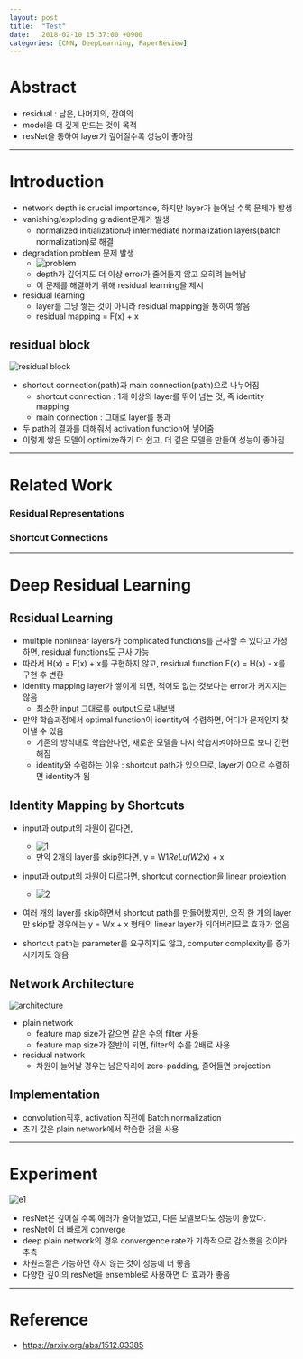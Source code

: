 ```yaml
---
layout: post
title:  "Test"
date:   2018-02-10 15:37:00 +0900
categories: [CNN, DeepLearning, PaperReview]
---
```


# Abstract
- residual : 남은, 나머지의, 잔여의
- model을 더 깊게 만드는 것이 목적
- resNet을 통하여 layer가 깊어질수록 성능이 좋아짐

-----

# Introduction
- network depth is crucial importance, 하지만 layer가 늘어날 수록 문제가 발생
- vanishing/exploding gradient문제가 발생
    - normalized initialization과 intermediate normalization layers(batch normalization)로 해결
- degradation problem 문제 발생
    - ![problem](https://files.slack.com/files-pri/T1J7SCHU7-F96D95J13/problem.png?pub_secret=12c276bad3)
    - depth가 깊어져도 더 이상 error가 줄어들지 않고 오히려 늘어남
    - 이 문제를 해결하기 위해 residual learning을 제시
- residual learning
    - layer를 그냥 쌓는 것이 아니라 residual mapping을 통하여 쌓음
    - residual mapping = F(x) + x

## residual block
![residual block](https://files.slack.com/files-pri/T1J7SCHU7-F967PC3L4/rb.png?pub_secret=d4fd4fb528)

- shortcut connection(path)과 main connection(path)으로 나누어짐
    - shortcut connection : 1개 이상의 layer를 뛰어 넘는 것, 즉 identity mapping
    - main connection : 그대로 layer를 통과
- 두 path의 결과를 더해줘서 activation function에 넣어줌
- 이렇게 쌓은 모델이 optimize하기 더 쉽고, 더 깊은 모델을 만들어 성능이 좋아짐

-----

# Related Work
### Residual Representations
### Shortcut Connections

-----

# Deep Residual Learning
## Residual Learning
- multiple nonlinear layers가 complicated functions를 근사할 수 있다고 가정하면, residual functions도 근사 가능
- 따라서 H(x) = F(x) + x를 구현하지 않고, residual function F(x) = H(x) - x를 구현 후 변환
- identity mapping layer가 쌓이게 되면, 적어도 없는 것보다는 error가 커지지는 않음
    - 최소한 input 그대로를 output으로 내보냄
- 만약 학습과정에서 optimal function이 identity에 수렴하면, 어디가 문제인지 찾아낼 수 있음
    - 기존의 방식대로 학습한다면, 새로운 모델을 다시 학습시켜야하므로 보다 간편해짐 
    - identity와 수렴하는 이유 : shortcut path가 있으므로, layer가 0으로 수렴하면 identity가 됨

## Identity Mapping by Shortcuts
- input과 output의 차원이 같다면,
    - ![1](https://files.slack.com/files-pri/T1J7SCHU7-F965XUR7V/1.png?pub_secret=b5bc4bf6ab)
    - 만약 2개의 layer를 skip한다면, y = W1*ReLu(W2*x) + x

- input과 output의 차원이 다르다면, shortcut connection을 linear projextion
    - ![2](https://files.slack.com/files-pri/T1J7SCHU7-F95K36W4Q/2.png?pub_secret=8d5e0a41c1)

- 여러 개의 layer를 skip하면서 shortcut path를 만들어봤지만, 오직 한 개의 layer만 skip할 경우에는 y = Wx + x 형태의 linear layer가 되어버리므로 효과가 없음
- shortcut path는 parameter를 요구하지도 않고, computer complexity를 증가시키지도 않음

## Network Architecture
![architecture](https://files.slack.com/files-pri/T1J7SCHU7-F97B6L51V/architecture.png?pub_secret=8490108baf)
- plain network
    - feature map size가 같으면 같은 수의 filter 사용
    - feature map size가 절반이 되면, filter의 수를 2배로 사용
- residual network
    - 차원이 늘어날 경우는 남은자리에 zero-padding, 줄어들면 projection
## Implementation
- convolution직후, activation 직전에 Batch normalization
- 초기 값은 plain network에서 학습한 것을 사용

-----

# Experiment
![e1](https://files.slack.com/files-pri/T1J7SCHU7-F969UAG2E/e1.png?pub_secret=07ac906498)
- resNet은 깊어질 수록 에러가 줄어들었고, 다른 모델보다도 성능이 좋았다.
- resNet이 더 빠르게 converge
- deep plain network의 경우 convergence rate가 기하적으로 감소했을 것이라 추측
- 차원조절은 가능하면 하지 않는 것이 성능에 더 좋음
- 다양한 깊이의 resNet을 ensemble로 사용하면 더 효과가 좋음

-----

# Reference
- https://arxiv.org/abs/1512.03385
